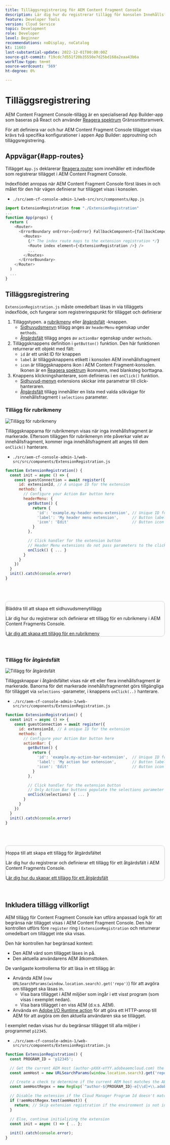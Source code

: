 ```yaml
---
title: Tilläggsregistrering för AEM Content Fragment Console
description: Lär dig hur du registrerar tillägg för konsolen Innehållsfragment.
feature: Developer Tools
version: Cloud Service
topic: Development
role: Developer
level: Beginner
recommendations: noDisplay, noCatalog
kt: 11603
last-substantial-update: 2022-12-01T00:00:00Z
source-git-commit: f19cdc7d551f20b35550e7d25bd168a2eaa43b6a
workflow-type: tm+mt
source-wordcount: '569'
ht-degree: 0%

---
```



# Tilläggsregistrering

AEM Content Fragment Console-tillägg är en specialiserad App Builder-app som baseras på React och använder [Reagera spektrum](https://react-spectrum.adobe.com/react-spectrum/) Gränssnittsramverk.

För att definiera var och hur AEM Content Fragment Console tillägget visas krävs två specifika konfigurationer i appen App Builder: approutning och tilläggsregistrering.

## Appvägar{#app-routes}

Tillägget `App.js` deklarerar [Reagera router](https://reactrouter.com/en/main) som innehåller ett indexflöde som registrerar tillägget i AEM Content Fragment Console.

Indexflödet anropas när AEM Content Fragment Console först läses in och målet för den här vägen definierar hur tillägget visas i konsolen.

+ `./src/aem-cf-console-admin-1/web-src/src/components/App.js`

```javascript
import ExtensionRegistration from "./ExtensionRegistration"
...            
function App(props) {
  return (
    <Router>
      <ErrorBoundary onError={onError} FallbackComponent={fallbackComponent}>
        <Routes>
          {/* The index route maps to the extension registration */}
          <Route index element={<ExtensionRegistration />} />
          ...                                   
        </Routes>
      </ErrorBoundary>
    </Router>
  )
  ...
}
```

## Tilläggsregistrering

`ExtensionRegistration.js` måste omedelbart läsas in via tilläggets indexflöde, och fungerar som registreringspunkt för tillägget och definierar

1. Tilläggstypen. a [rubrikmeny](./header-menu.md) eller [åtgärdsfält](./action-bar.md) -knappen.
   + [Sidhuvudsmenyn](./header-menu.md#extension-registration) tillägg anges av `headerMenu` egenskap under `methods`.
   + [Åtgärdsfält](./action-bar.md#extension-registration) tillägg anges av `actionBar` egenskap under `methods`.
1. Tilläggsknappens definition i `getButton()` funktion. Den här funktionen returnerar ett objekt med fält:
   + `id` är ett unikt ID för knappen
   + `label` är tilläggsknappens etikett i konsolen AEM innehållsfragment
   + `icon` är tilläggsknappens ikon i AEM Content Fragment-konsolen. Ikonen är en [Reagera spektrum](https://spectrum.adobe.com/page/icons/) ikonnamn, med blanksteg borttagna.
1. Knappens klickningshanterare, som definieras i en `onClick()` funktion.
   + [Sidhuvud-menyn](./header-menu.md#extension-registration) extensions skickar inte parametrar till click-hanteraren.
   + [Åtgärdsfält](./action-bar.md#extension-registration) tillägg innehåller en lista med valda sökvägar för innehållsfragment i `selections` parameter.

### Tillägg för rubrikmeny

![Tillägg för rubrikmeny](./assets/extension-registration/header-menu.png)

Tilläggsknapparna för rubrikmenyn visas när inga innehållsfragment är markerade. Eftersom tilläggen för rubrikmenyn inte påverkar valet av innehållsfragment, kommer inga innehållsfragment att anges till dem `onClick()` hanterare.

+ `./src/aem-cf-console-admin-1/web-src/src/components/ExtensionRegistration.js`

```javascript
function ExtensionRegistration() {
  const init = async () => {
    const guestConnection = await register({
      id: extensionId, // A unique ID for the extension
      methods: {
        // Configure your Action Bar button here
        headerMenu: {
          getButton() {
            return {
              'id': 'example.my-header-menu-extension', // Unique ID for the button
              'label': 'My header menu extension',      // Button label 
              'icon': 'Edit'                            // Button icon from https://spectrum.adobe.com/page/icons/
            }
          },

          // Click handler for the extension button
          // Header Menu extensions do not pass parameters to the click handler
          onClick() { ... }
        }
      }
    })
  }
  init().catch(console.error)
}
```

<div class="column is-8-desktop is-full-mobile is-half-tablet" style="
    border: solid 1px #ccc;
    border-radius: 10px;
    margin: 4rem auto;
">
  <div class="is-flex is-padded-small is-padded-big-mobile">
    <div>
      <p class="has-text-weight-bold is-size-36 is-size-27-touch is-margin-bottom-big has-text-blackest">Bläddra till att skapa ett sidhuvudsmenytillägg</p>
      <p class="has-text-blackest">Lär dig hur du registrerar och definierar ett tillägg för en rubrikmeny i AEM Content Fragments Console.</p>
      <div class="has-align-start is-margin-top-big">
        <a href="./header-menu.md" target="_blank" class="spectrum-Button spectrum-Button--outline spectrum-Button--primary spectrum-Button--sizeM">
          <span class="spectrum-Button-label has-no-wrap has-text-weight-bold" title="Lär dig att skapa ett tillägg för en rubrikmeny">Lär dig att skapa ett tillägg för en rubrikmeny</span>
        </a>
      </div>
    </div>
  </div>
</div>

### Tillägg för åtgärdsfält

![Tillägg för åtgärdsfält](./assets/extension-registration/action-bar.png)

Tilläggsknappar i åtgärdsfältet visas när ett eller flera innehållsfragment är markerade. Banorna för det markerade innehållsfragmentet görs tillgängliga för tillägget via `selections` -parameter, i knappens `onClick(..)` hanterare.

+ `./src/aem-cf-console-admin-1/web-src/src/components/ExtensionRegistration.js`

```javascript
function ExtensionRegistration() {
  const init = async () => {
    const guestConnection = await register({
      id: extensionId, // A unique ID for the extension
      methods: {
        // Configure your Action Bar button here
        actionBar: {
          getButton() {
            return {
              'id': 'example.my-action-bar-extension',  // Unique ID for the button
              'label': 'My action bar extension',       // Button label 
              'icon': 'Edit'                            // Button icon from https://spectrum.adobe.com/page/icons/
            }
          },

          // Click handler for the extension button
          // Only Action Bar buttons populate the selections parameter
          onClick(selections) { ... }
        }
      }
    })
  }
  init().catch(console.error)
}
```

<div class="column is-8-desktop is-full-mobile is-half-tablet" style="
    border: solid 1px #ccc;
    border-radius: 10px;
    margin: 4rem auto;
">
  <div class="is-flex is-padded-small is-padded-big-mobile">
    <div>
      <p class="has-text-weight-bold is-size-36 is-size-27-touch is-margin-bottom-big has-text-blackest">Hoppa till att skapa ett tillägg för åtgärdsfältet</p>
      <p class="has-text-blackest">Lär dig hur du registrerar och definierar ett tillägg för ett åtgärdsfält i AEM Content Fragments Console.</p>
      <div class="has-align-start is-margin-top-big">
        <a href="./action-bar.md" target="_blank" class="spectrum-Button spectrum-Button--outline spectrum-Button--primary spectrum-Button--sizeM">
          <span class="spectrum-Button-label has-no-wrap has-text-weight-bold" title="Lär dig hur du skapar ett tillägg för ett åtgärdsfält">Lär dig hur du skapar ett tillägg för ett åtgärdsfält</span>
        </a>
      </div>
    </div>
  </div>
</div>

## Inkludera tillägg villkorligt

AEM tillägg för Content Fragment Console kan utföra anpassad logik för att begränsa när tillägget visas i AEM Content Fragment Console. Den här kontrollen utförs före `register` ring i `ExtensionRegistration` och returnerar omedelbart om tillägget inte ska visas.

Den här kontrollen har begränsad kontext:

+ Den AEM värd som tillägget läses in på.
+ Den aktuella användarens AEM åtkomsttoken.

De vanligaste kontrollerna för att läsa in ett tillägg är:

+ Använda AEM (`new URLSearchParams(window.location.search).get('repo')`) för att avgöra om tillägget ska läsas in.
   + Visa bara tillägget i AEM miljöer som ingår i ett visst program (som visas i exemplet nedan).
   + Visa bara tillägget i en viss AEM (d.v.s. AEM).
+ Använda en [Adobe I/O Runtime action](./runtime-action.md) för att göra ett HTTP-anrop till AEM för att avgöra om den aktuella användaren ska se tillägget.

I exemplet nedan visas hur du begränsar tillägget till alla miljöer i programmet `p12345`.

+ `./src/aem-cf-console-admin-1/web-src/src/components/ExtensionRegistration.js`

```javascript
function ExtensionRegistration() {
  const PROGRAM_ID = 'p12345';

  // Get the current AEM Host (author-pXXX-eYYY.adobeaemcloud.com) the extension is loading on
  const aemHost = new URLSearchParams(window.location.search).get('repo');

  // Create a check to determine if the current AEM host matches the AEM program that uses this extension 
  const aemHostRegex = new RegExp(`^author-${PROGRAM_ID}-e[\\d]+\\.adobeaemcloud\\.com$`)

  // Disable the extension if the Cloud Manager Program Id doesn't match the regex.
  if (!aemHostRegex.test(aemHost)) {
    return; // Skip extension registration if the environment is not in program p12345.
  }

  // Else, continue initializing the extension
  const init = async () => { .. };
  
  init().catch(console.error);
}
```
